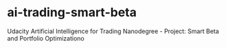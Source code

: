 # ai-trading-smart-beta
Udacity Artificial Intelligence for Trading Nanodegree - Project: Smart Beta and Portfolio Optimizationo
